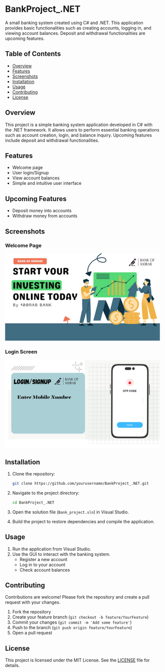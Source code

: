 # BankProject_.NET

A small banking system created using C# and .NET. This application provides basic functionalities such as creating accounts, logging in, and viewing account balances. Deposit and withdrawal functionalities are upcoming features.

## Table of Contents

- [Overview](#overview)
- [Features](#features)
- [Screenshots](#screenshots)
- [Installation](#installation)
- [Usage](#usage)
- [Contributing](#contributing)
- [License](#license)

## Overview

This project is a simple banking system application developed in C# with the .NET framework. It allows users to perform essential banking operations such as account creation, login, and balance inquiry. Upcoming features include deposit and withdrawal functionalities.

## Features

- Welcome page
- User login/Signup
- View account balances
- Simple and intuitive user interface

## Upcoming Features

- Deposit money into accounts
- Withdraw money from accounts

## Screenshots

### Welcome Page
![Welcome page](img/img2.jpeg)

### Login Screen
![Login Screen](img/img1.jpeg)

## Installation

1. Clone the repository:
    ```sh
    git clone https://github.com/yourusername/BankProject_.NET.git
    ```

2. Navigate to the project directory:
    ```sh
    cd BankProject_.NET
    ```

3. Open the solution file (`Bank_project.sln`) in Visual Studio.

4. Build the project to restore dependencies and compile the application.

## Usage

1. Run the application from Visual Studio.
2. Use the GUI to interact with the banking system.
    - Register a new account
    - Log in to your account
    - Check account balances

## Contributing

Contributions are welcome! Please fork the repository and create a pull request with your changes.

1. Fork the repository
2. Create your feature branch (`git checkout -b feature/YourFeature`)
3. Commit your changes (`git commit -m 'Add some feature'`)
4. Push to the branch (`git push origin feature/YourFeature`)
5. Open a pull request

## License

This project is licensed under the MIT License. See the [LICENSE](LICENSE) file for details.
